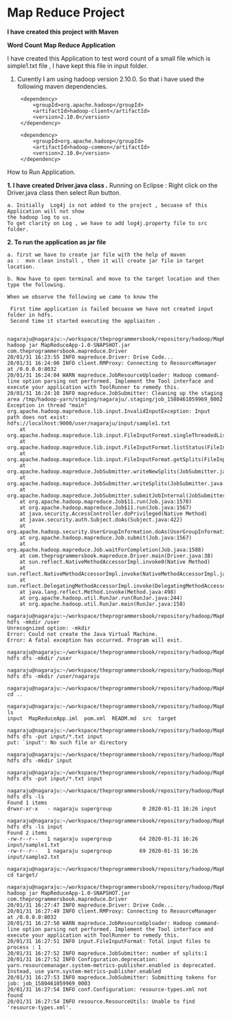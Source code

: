 # Map Reduce Project
**I have created this project with Maven**

**Word Count Map Reduce Application**

I have created this Application to test word count of a small file 
which is simple1.txt file , I have kept this file in input folder.

1. Curently I am using hadoop version 2.10.0.
So that i have used the following maven dependencies.

        <dependency>
            <groupId>org.apache.hadoop</groupId>
            <artifactId>hadoop-client</artifactId>
            <version>2.10.0</version>
        </dependency>

        <dependency>
            <groupId>org.apache.hadoop</groupId>
            <artifactId>hadoop-common</artifactId>
            <version>2.10.0</version>
        </dependency>

How to Run Application.

**1. I have created Driver.java class .**
Running on Eclipse : Right click on the Driver.java class then select Run button.

    a. Initially  Log4j is not added to the project , becuase of this Application will not show 
    the hadoop log to us.
    To get clarity on Log , we have to add log4j.property file to src folder.

**2. To run the application as jar file**
    
    a. first we have to create jar file with the help of maven 
    as :  mvn clean install , then it will create jar file in target location.
    
    b. Now have to open terminal and move to the target location and then type the following.
    
    When we observe the following we came to know the 
     
     First time application is failed becuase we have not created input folder in hdfs.
     Second time it started executing the appliaiton .
     
    
    nagaraju@nagaraju:~/workspace/theprogrammersbook/repository/hadoop/MapReduceApp/target$ hadoop jar MapReduceApp-1.0-SNAPSHOT.jar com.theprogrammersbook.mapreduce.Driver
    20/01/31 16:23:55 INFO mapreduce.Driver: Drive Code...
    20/01/31 16:24:00 INFO client.RMProxy: Connecting to ResourceManager at /0.0.0.0:8032
    20/01/31 16:24:04 WARN mapreduce.JobResourceUploader: Hadoop command-line option parsing not performed. Implement the Tool interface and execute your application with ToolRunner to remedy this.
    20/01/31 16:24:10 INFO mapreduce.JobSubmitter: Cleaning up the staging area /tmp/hadoop-yarn/staging/nagaraju/.staging/job_1580461059969_0002
    Exception in thread "main" org.apache.hadoop.mapreduce.lib.input.InvalidInputException: Input path does not exist: hdfs://localhost:9000/user/nagaraju/input/sample1.txt
    	at org.apache.hadoop.mapreduce.lib.input.FileInputFormat.singleThreadedListStatus(FileInputFormat.java:329)
    	at org.apache.hadoop.mapreduce.lib.input.FileInputFormat.listStatus(FileInputFormat.java:271)
    	at org.apache.hadoop.mapreduce.lib.input.FileInputFormat.getSplits(FileInputFormat.java:393)
    	at org.apache.hadoop.mapreduce.JobSubmitter.writeNewSplits(JobSubmitter.java:314)
    	at org.apache.hadoop.mapreduce.JobSubmitter.writeSplits(JobSubmitter.java:331)
    	at org.apache.hadoop.mapreduce.JobSubmitter.submitJobInternal(JobSubmitter.java:202)
    	at org.apache.hadoop.mapreduce.Job$11.run(Job.java:1570)
    	at org.apache.hadoop.mapreduce.Job$11.run(Job.java:1567)
    	at java.security.AccessController.doPrivileged(Native Method)
    	at javax.security.auth.Subject.doAs(Subject.java:422)
    	at org.apache.hadoop.security.UserGroupInformation.doAs(UserGroupInformation.java:1893)
    	at org.apache.hadoop.mapreduce.Job.submit(Job.java:1567)
    	at org.apache.hadoop.mapreduce.Job.waitForCompletion(Job.java:1588)
    	at com.theprogrammersbook.mapreduce.Driver.main(Driver.java:38)
    	at sun.reflect.NativeMethodAccessorImpl.invoke0(Native Method)
    	at sun.reflect.NativeMethodAccessorImpl.invoke(NativeMethodAccessorImpl.java:62)
    	at sun.reflect.DelegatingMethodAccessorImpl.invoke(DelegatingMethodAccessorImpl.java:43)
    	at java.lang.reflect.Method.invoke(Method.java:498)
    	at org.apache.hadoop.util.RunJar.run(RunJar.java:244)
    	at org.apache.hadoop.util.RunJar.main(RunJar.java:158)
    
    nagaraju@nagaraju:~/workspace/theprogrammersbook/repository/hadoop/MapReduceApp/target$ hdfs -mkdir /user
    Unrecognized option: -mkdir
    Error: Could not create the Java Virtual Machine.
    Error: A fatal exception has occurred. Program will exit.
    
    nagaraju@nagaraju:~/workspace/theprogrammersbook/repository/hadoop/MapReduceApp/target$ hdfs dfs -mkdir /user
    
    nagaraju@nagaraju:~/workspace/theprogrammersbook/repository/hadoop/MapReduceApp/target$ hdfs dfs -mkdir /user/nagaraju
    
    nagaraju@nagaraju:~/workspace/theprogrammersbook/repository/hadoop/MapReduceApp/target$ cd ..
    
    nagaraju@nagaraju:~/workspace/theprogrammersbook/repository/hadoop/MapReduceApp$ ls
    input  MapReduceApp.iml  pom.xml  READM.md  src  target
    
    nagaraju@nagaraju:~/workspace/theprogrammersbook/repository/hadoop/MapReduceApp$ hdfs dfs -put input/*.txt input
    put: `input': No such file or directory
    
    nagaraju@nagaraju:~/workspace/theprogrammersbook/repository/hadoop/MapReduceApp$ hdfs dfs -mkdir input
    
    nagaraju@nagaraju:~/workspace/theprogrammersbook/repository/hadoop/MapReduceApp$ hdfs dfs -put input/*.txt input
    
    nagaraju@nagaraju:~/workspace/theprogrammersbook/repository/hadoop/MapReduceApp$ hdfs dfs -ls
    Found 1 items
    drwxr-xr-x   - nagaraju supergroup          0 2020-01-31 16:26 input
    
    nagaraju@nagaraju:~/workspace/theprogrammersbook/repository/hadoop/MapReduceApp$ hdfs dfs -ls input
    Found 2 items
    -rw-r--r--   1 nagaraju supergroup         64 2020-01-31 16:26 input/sample1.txt
    -rw-r--r--   1 nagaraju supergroup         69 2020-01-31 16:26 input/sample2.txt
    
    nagaraju@nagaraju:~/workspace/theprogrammersbook/repository/hadoop/MapReduceApp$ cd target/
    
    nagaraju@nagaraju:~/workspace/theprogrammersbook/repository/hadoop/MapReduceApp/target$ hadoop jar MapReduceApp-1.0-SNAPSHOT.jar com.theprogrammersbook.mapreduce.Driver
    20/01/31 16:27:47 INFO mapreduce.Driver: Drive Code...
    20/01/31 16:27:49 INFO client.RMProxy: Connecting to ResourceManager at /0.0.0.0:8032
    20/01/31 16:27:50 WARN mapreduce.JobResourceUploader: Hadoop command-line option parsing not performed. Implement the Tool interface and execute your application with ToolRunner to remedy this.
    20/01/31 16:27:51 INFO input.FileInputFormat: Total input files to process : 1
    20/01/31 16:27:52 INFO mapreduce.JobSubmitter: number of splits:1
    20/01/31 16:27:52 INFO Configuration.deprecation: yarn.resourcemanager.system-metrics-publisher.enabled is deprecated. Instead, use yarn.system-metrics-publisher.enabled
    20/01/31 16:27:53 INFO mapreduce.JobSubmitter: Submitting tokens for job: job_1580461059969_0003
    20/01/31 16:27:54 INFO conf.Configuration: resource-types.xml not found
    20/01/31 16:27:54 INFO resource.ResourceUtils: Unable to find 'resource-types.xml'.


